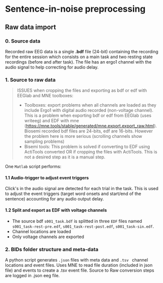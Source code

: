 
# Sentence-in-noise preprocessing
## Raw data import 

### 0. Source data
Recorded raw EEG data is a single **.bdf** file (24-bit) containing the recording for the entire session which consists on a main task and two resting state recordings (before and after task). 
The file has an  ergo1 channel with the audio signal to help correcting for audio delay.

### 1. Source to raw data
> ISSUES when cropping the files and exporting as bdf or edf with EEGlab and MNE toolboxes:
> - Toolboxes: export problems when all channels are loaded as they include Ergo1 with digital audio recorded (non-voltage channel). This is a problem when exporting bdf or edf from EEGlab (uses writeeg) and EDF with mne (https://mne.tools/stable/generated/mne.export.export_raw.html).
>   Biosemi recorded bdf files are 24-bits, edf are 16-bits. However the problem here is more serious (scrolling channels show sampling problems) 
> - Bisemi tools: This problem is solved if converting to EDF using ActiTools converted OR if cropping the files with ActiTools. This is not a desired step as it is a manual step. 

One `Matlab` script performs:
#### 1.1 Audio-trigger to adjust event triggers
Click's in the audio signal are detected for each trial in the task. This is used to adjust the event triggers (target word onsets and start/end of the sentence) accounting for any audio output delay.

#### 1.2 Split and export as EDF with voltage channels
- The source bdf `s001_task.bdf` is splitted in three `EDF` files named `s001_task-rest-pre.edf`, `s001_task-rest-post.edf`,  `s001_task-sin.edf`. 
- Channel locations are loaded
- Only voltage channels are exported

### 2. BIDs folder structure and meta-data
A python script generates `.json` files with meta data and `.tsv ` channel locations and event files.
Uses MNE to read file duration (included in json file) and events to create a .tsv event file. 
Source to Raw conversion steps are logged in .json eeg file. 

